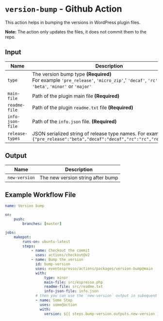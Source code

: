 # `version-bump` - **Github Action**

This action helps in bumping the versions in WordPress plugin files.

**Note:** The action only updates the files, it does not commit them to the repo.

## Input

 Name | Description
 --- | --- |
 `type` | The version bump type **(Required)** <br /> For example `'pre_release'`, `'micro_zip'`,' `'decaf'`, `'rc'`, `'alpha'`, `'beta'`, `'minor'` or `'major'`
 `main-file` | Path of the plugin main file **(Required)**
 `readme-file` | Path of the plugin `readme.txt` file **(Required)**
 `info-json-file` | Path of the `info.json` file. **(Required)**
 `release-types` | JSON serialized string of release type names. For example `{"pre_release":"beta","decaf":"decaf","rc":"rc","release":"p"}`

## Output

Name | Description
 --- | --- |
 `new-version` | The new version string after bump |

## Example Workflow File

```yaml
name: Version bump

on:
    push:
        branches: [master]

jobs:
    makepot:
        runs-on: ubuntu-latest
        steps:
            - name: Checkout the commit
              uses: actions/checkout@v2
            - name: Bump the version
              id: bump-version
              uses: eventespresso/actions/packages/version-bump@main
              with:
                  type: minor
                  main-file: src/espresso.php
                  readme-file: src/readme.txt
                  info-json-file: info.json
              # then you can use the `new-version` output in subequent steps/jobs
              - name: Some Step
                uses: some@action
                with:
                  version: ${{ steps.bump-version.outputs.new-version }}
```

